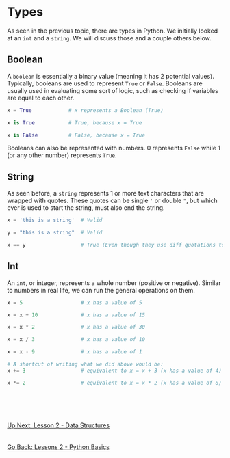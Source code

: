 # Types
As seen in the previous topic, there are types in Python. We initially looked at an `int` and
a `string`. We will discuss those and a couple others below.


## Boolean
A `boolean` is essentially a binary value (meaning it has 2 potential values). Typically, booleans
are used to represent `True` or `False`. Booleans are usually used in evaluating some sort of
logic, such as checking if variables are equal to each other.

```python
x = True            # x represents a Boolean (True)

x is True           # True, because x = True

x is False          # False, because x = True
```

Booleans can also be represented with numbers. 0 represents `False` while 1 (or any other number)
represents `True`.


## String
As seen before, a `string` represents 1 or more text characters that are wrapped with quotes. These
quotes can be single `'` or double `"`, but which ever is used to start the string, must also
end the string.

```python
x = 'this is a string'  # Valid

y = "this is a string"  # Valid

x == y                  # True (Even though they use diff quotations to start/end, they are equal)
```


## Int
An `int`, or integer, represents a whole number (positive or negative). Similar to numbers in real
life, we can run the general operations on them. 

```python
x = 5                   # x has a value of 5

x = x + 10              # x has a value of 15

x = x * 2               # x has a value of 30

x = x / 3               # x has a value of 10

x = x - 9               # x has a value of 1

# A shortcut of writing what we did above would be:
x += 3                  # equivalent to x = x + 3 (x has a value of 4)

x *= 2                  # equivalent to x = x * 2 (x has a value of 8)
```  
\
\
\
\
[Up Next: Lesson 2 - Data Structures](data-structures.md)
\
\
\
[Go Back: Lessons 2 - Python Basics](README.md)
